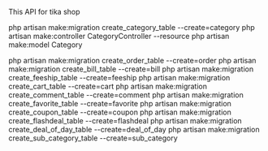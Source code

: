 This API for tika shop

php artisan make:migration create_category_table --create=category
php artisan make:controller CategoryController --resource
php artisan make:model Category

php artisan make:migration create_order_table --create=order
php artisan make:migration create_bill_table --create=bill
php artisan make:migration create_feeship_table --create=feeship
php artisan make:migration create_cart_table --create=cart
php artisan make:migration create_comment_table --create=comment
php artisan make:migration create_favorite_table --create=favorite
php artisan make:migration create_coupon_table --create=coupon
php artisan make:migration create_flashdeal_table --create=flashdeal
php artisan make:migration create_deal_of_day_table --create=deal_of_day
php artisan make:migration create_sub_category_table --create=sub_category
